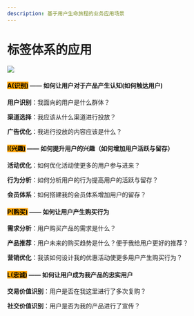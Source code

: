 ```yaml
---
description: 基于用户生命旅程的业务应用场景
---
```


# 标签体系的应用

![](https://gitee.com/sanjinfat/tupian/raw/master/img/%E5%9B%BE%E7%89%8710.png)

#### <mark style="background-color:orange;">A(识别)</mark> —— 如何让用户对于产品产生认知(如何触达用户)

**用户识别**：我面向的用户是什么群体？

**渠道选择**：我应该从什么渠道进行投放？

**广告优化**：我进行投放的内容应该是什么？

#### <mark style="background-color:orange;">I(兴趣)</mark> <mark style="background-color:orange;"></mark>—— 如何提升用户的兴趣（如何增加用户活跃与留存）

**活动优化**：如何优化活动使更多的用户参与进来？

**行为分析**：如何分析用户的行为提高用户的活跃与留存？

**会员体系**：如何搭建我的会员体系增加用户的留存？

#### <mark style="background-color:orange;">P(购买)</mark> <mark style="background-color:orange;"></mark>—— 如何让用户产生购买行为

**需求分析**：用户购买产品的需求是什么？

**产品推荐**：用户未来的购买趋势是什么？便于我给用户更好的推荐？

**营销优化**：我该如何设计我的优惠活动使更多用户产生购买行为？

#### <mark style="background-color:orange;">L(忠诚)</mark> —— 如何让用户成为我产品的忠实用户

**交易价值识别**：用户是否在我这里进行了多次复购？

**社交价值识别**：用户是否为我的产品进行了宣传？
